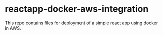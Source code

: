 # reactapp-docker-aws-integration
This repo contains files for deployment of a simple react app using docker in AWS.
